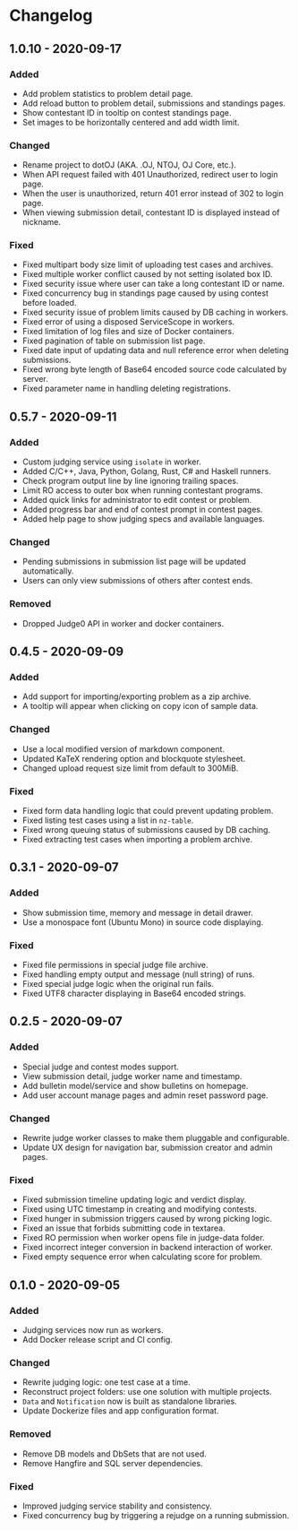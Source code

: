 # Changelog

## 1.0.10 - 2020-09-17

### Added

- Add problem statistics to problem detail page.
- Add reload button to problem detail, submissions and standings pages.
- Show contestant ID in tooltip on contest standings page.
- Set images to be horizontally centered and add width limit.

### Changed

- Rename project to dotOJ (AKA. .OJ, NTOJ, OJ Core, etc.).
- When API request failed with 401 Unauthorized, redirect user to login page.
- When the user is unauthorized, return 401 error instead of 302 to login page.
- When viewing submission detail, contestant ID is displayed instead of nickname.

### Fixed

- Fixed multipart body size limit of uploading test cases and archives.
- Fixed multiple worker conflict caused by not setting isolated box ID.
- Fixed security issue where user can take a long contestant ID or name.
- Fixed concurrency bug in standings page caused by using contest before loaded.
- Fixed security issue of problem limits caused by DB caching in workers.
- Fixed error of using a disposed ServiceScope in workers.
- Fixed limitation of log files and size of Docker containers.
- Fixed pagination of table on submission list page.
- Fixed date input of updating data and null reference error when deleting submissions.
- Fixed wrong byte length of Base64 encoded source code calculated by server.
- Fixed parameter name in handling deleting registrations.

## 0.5.7 - 2020-09-11

### Added

- Custom judging service using `isolate` in worker.
- Added C/C++, Java, Python, Golang, Rust, C# and Haskell runners.
- Check program output line by line ignoring trailing spaces.
- Limit RO access to outer box when running contestant programs.
- Added quick links for administrator to edit contest or problem.
- Added progress bar and end of contest prompt in contest pages.
- Added help page to show judging specs and available languages.

### Changed

- Pending submissions in submission list page will be updated automatically.
- Users can only view submissions of others after contest ends.

### Removed

- Dropped Judge0 API in worker and docker containers.

## 0.4.5 - 2020-09-09

### Added

- Add support for importing/exporting problem as a zip archive.
- A tooltip will appear when clicking on copy icon of sample data.

### Changed

- Use a local modified version of markdown component.
- Updated KaTeX rendering option and blockquote stylesheet.
- Changed upload request size limit from default to 300MiB.

### Fixed

- Fixed form data handling logic that could prevent updating problem.
- Fixed listing test cases using a list in `nz-table`.
- Fixed wrong queuing status of submissions caused by DB caching.
- Fixed extracting test cases when importing a problem archive.

## 0.3.1 - 2020-09-07

### Added

- Show submission time, memory and message in detail drawer.
- Use a monospace font (Ubuntu Mono) in source code displaying.

### Fixed

- Fixed file permissions in special judge file archive.
- Fixed handling empty output and message (null string) of runs.
- Fixed special judge logic when the original run fails.
- Fixed UTF8 character displaying in Base64 encoded strings.

## 0.2.5 - 2020-09-07

### Added

- Special judge and contest modes support.
- View submission detail, judge worker name and timestamp.
- Add bulletin model/service and show bulletins on homepage.
- Add user account manage pages and admin reset password page.

### Changed

- Rewrite judge worker classes to make them pluggable and configurable.
- Update UX design for navigation bar, submission creator and admin pages.

### Fixed

- Fixed submission timeline updating logic and verdict display.
- Fixed using UTC timestamp in creating and modifying contests.
- Fixed hunger in submission triggers caused by wrong picking logic.
- Fixed an issue that forbids submitting code in textarea.
- Fixed RO permission when worker opens file in judge-data folder.
- Fixed incorrect integer conversion in backend interaction of worker.
- Fixed empty sequence error when calculating score for problem.

## 0.1.0 - 2020-09-05

### Added

- Judging services now run as workers.
- Add Docker release script and CI config.

### Changed

- Rewrite judging logic: one test case at a time.
- Reconstruct project folders: use one solution with multiple projects.
- `Data` and `Notification` now is built as standalone libraries.
- Update Dockerize files and app configuration format.

### Removed

- Remove DB models and DbSets that are not used.
- Remove Hangfire and SQL server dependencies.

### Fixed

- Improved judging service stability and consistency.
- Fixed concurrency bug by triggering a rejudge on a running submission.

